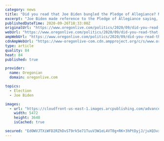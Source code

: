 ```yaml
---
category: news
title: "Did you read that Joe Biden bungled the Pledge of Allegiance? Not so, it turns out"
excerpt: "Joe Biden made reference to the Pledge of Allegiance saying, “I pledge allegiance to the United States of America, one nation, indivisible, under God, for real.” He wasn't reciting the pledge."
publishedDateTime: 2020-09-26T18:33:00Z
originalUrl: "https://www.oregonlive.com/politics/2020/09/did-you-read-that-joe-biden-bungled-the-pledge-of-allegiance-not-so-it-turns-out.html"
webUrl: "https://www.oregonlive.com/politics/2020/09/did-you-read-that-joe-biden-bungled-the-pledge-of-allegiance-not-so-it-turns-out.html"
ampWebUrl: "https://www.oregonlive.com/politics/2020/09/did-you-read-that-joe-biden-bungled-the-pledge-of-allegiance-not-so-it-turns-out.html?outputType=amp"
cdnAmpWebUrl: "https://www-oregonlive-com.cdn.ampproject.org/c/s/www.oregonlive.com/politics/2020/09/did-you-read-that-joe-biden-bungled-the-pledge-of-allegiance-not-so-it-turns-out.html?outputType=amp"
type: article
quality: 84
heat: 84
published: true

provider:
  name: Oregonian
  domain: oregonlive.com

topics:
  - Election
  - Joe Biden

images:
  - url: "https://cloudfront-us-east-1.images.arcpublishing.com/advancelocal/P2I24QXAFNH3FJP4HXBZBONA6M.JPG"
    width: 5472
    height: 3648
    isCached: true

secured: "EdOWVJTXiWFD2RZhDvST9rk5e71TuuV3W1eL4VT0g+RK+3hPtDyjJ/juXQ3vxkgMznG98Cy8T27c/lp7jAPHSKn8Kyzq9J9joQQQBy4ErgFjDR5xNK3GVnJ7G0BwycW90yYm5Ao42XgOjEqbZ+aLD33jctq768gfBMDfAGNHhIxQgiipMUyuvA3pUWdWRot9hU6jM/M7d/TmH0iPw6fWWvQxXTHtHzVpn5X6jEHcQaxvZYyj0YFXtOLuS6bX0qc9Rd1+dVSaAWFHjPIsN1vH+A46fLiQ0Us7b5k8WUg9g8YhMG0S3TynxIMP/UG6cvU+fL1bMisA2XzySWMomXrZ9jHmSImVKXyK8jTQURSzuyo=;Oc2G9yFRWpbKcyQ6k/WqLg=="
---
```


